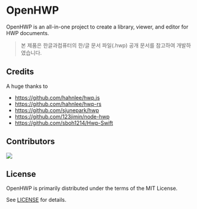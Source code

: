 # OpenHWP

OpenHWP is an all-in-one project to create a library, viewer, and editor for HWP documents.

> 본 제품은 한글과컴퓨터의 한/글 문서 파일(.hwp) 공개 문서를 참고하여 개발하였습니다.

## Credits

A huge thanks to

- https://github.com/hahnlee/hwp.js
- https://github.com/hahnlee/hwp-rs
- https://github.com/sjunepark/hwp
- https://github.com/123jimin/node-hwp
- https://github.com/sboh1214/Hwp-Swift

## Contributors

<a href="https://github.com/openhwp/openhwp/graphs/contributors">
  <img src="https://contributors-img.web.app/image?repo=openhwp/openhwp" />
</a>

## License

OpenHWP is primarily distributed under the terms of the MIT License.

See [LICENSE](LICENSE) for details.
